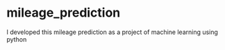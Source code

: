 # mileage_prediction
I developed this mileage prediction as a project of machine learning using python
